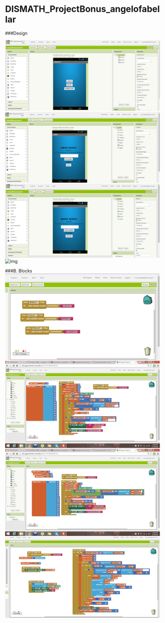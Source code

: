 # DISMATH_ProjectBonus_angelofabellar

###Design

![img](https://github.com/DeLaSalleUniversity-Manila-DISMATH-t216/DISMATH_ProjectBonus_angelofabellar/blob/master/mainscreen.png)
![img](https://github.com/DeLaSalleUniversity-Manila-DISMATH-t216/DISMATH_ProjectBonus_angelofabellar/blob/master/linear.png)
![img](https://github.com/DeLaSalleUniversity-Manila-DISMATH-t216/DISMATH_ProjectBonus_angelofabellar/blob/master/binary.png)
![img](https://github.com/DeLaSalleUniversity-Manila-DISMATH-t216/DISMATH_ProjectBonus_angelofabellars/blob/master/bubblesort.png)

###B. Blocks
![img](https://github.com/DeLaSalleUniversity-Manila-DISMATH-t216/DISMATH_ProjectBonus_angelofabellar/blob/master/mainblock.png)
![img](https://github.com/DeLaSalleUniversity-Manila-DISMATH-t216/DISMATH_ProjectBonus_angelofabellar/blob/master/binaryblock.png)
![img](https://github.com/DeLaSalleUniversity-Manila-DISMATH-t216/DISMATH_ProjectBonus_angelofabellar/blob/master/linearblock.png)
![img](https://github.com/DeLaSalleUniversity-Manila-DISMATH-t216/DISMATH_ProjectBonus_angelofabellar/blob/master/bubbleblock.png)
